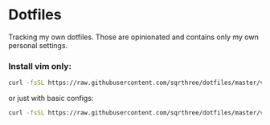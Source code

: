 # Dotfiles

Tracking my own dotfiles. Those are opinionated and contains only my own personal settings.

### Install vim only:

```sh
curl -fsSL https://raw.githubusercontent.com/sqrthree/dotfiles/master/vim/vimrc -o ~/.vimrc
```

or just with basic configs:

```sh
curl -fsSL https://raw.githubusercontent.com/sqrthree/dotfiles/master/vim/vimrc-basic -o ~/.vimrc
```
